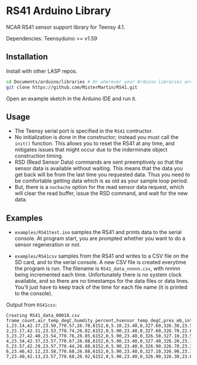 # RS41 Arduino Library
NCAR RS41 sensor support library for Teensy 4.1.

Dependencies: Teensyduino >= v1.59

## Installation
Install with other LASP repos.

```sh
cd Documents/arduino/libraries # Or wherever your Arduino libraries are
git clone https://github.com/MisterMartin/RS41.git
```
Open an example sketch in the Arduino IDE and run it.

## Usage
- The Teensy serial port is specified in the `RS41` contructor.
- No initialization is done in the constructor; instead you
  must call the `init()` function. This allows you to reset
  the RS41 at any time, and mitigates issues that might occur
  due to the inderminate object construction timing.
- RSD (Read Sensor Data) commands are sent preemptively so that
  the sensor data is available without waiting. This means that
  the data you get back will be from the last time you requested
  data. Thus you need to be comfortable getting data which is
  as old as your sample loop period.
- But, there is a `nochache` option for the read sensor data
  request, which will clear the read buffer, issue the RSD
  command, and wait for the new data.

## Examples
- `examples/RS41test.ino` samples the RS41 and prints data to the serial console.
  At program start, you are prompted whether you want to do a sensor regeneration or not.

- `examples/RS41csv` samples from the RS41 and writes to a CSV file on the SD card, and to the serial console.
  A new CSV file is created everytime the program is run. The filename is `RS41_data_nnnnn.csv`, with
  nnnnn being incremented each time.
  Unfortunately there is no system clock available, and so there are no timestamps for the
  data files or data lines. You'll just have to keep track of the time for each file name
  (it is printed to the console).

Output from `RS41csv`:
```
Creating RS41_data_00018.csv
frame_count,air_temp_degC,humdity_percent,hsensor_temp_degC,pres_mb,internal_temp_degC,module_status,module_error,pcb_supply_V,lsm303_temp_degC,pcb_heater_on,mag_hdgXY_deg,mag_hdgXZ_deg,mag_hdgYZ_deg,accelX_mG,accelY_mG,accelZ_mG
1,23.14,42.37,23.50,770.57,26.78,6152,0,5.10,23.40,0,327.60,326.30,23.50,522.00,341.00,784.00
2,23.17,42.31,23.53,770.74,26.82,6152,0,5.90,23.40,0,327.60,326.70,22.60,527.00,336.00,803.00
3,23.27,42.40,23.54,770.76,26.85,6152,0,5.90,23.40,0,326.50,327.10,23.50,517.00,344.00,795.00
4,23.34,42.37,23.57,770.67,26.88,6152,0,5.90,23.40,0,327.40,326.20,23.10,529.00,339.00,788.00
5,23.57,42.29,23.57,770.44,26.88,6152,0,5.90,23.40,0,326.90,326.70,23.30,528.00,344.00,801.00
6,23.46,42.12,23.58,770.68,26.88,6152,0,5.90,23.40,0,327.10,326.90,23.10,519.00,341.00,794.00
7,23.40,42.13,23.57,770.68,26.92,6152,0,5.90,23.40,0,326.90,326.30,23.60,526.00,344.00,787.00
```



  


